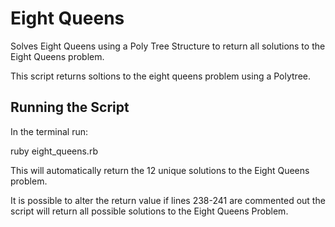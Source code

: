 # Eight Queens

Solves Eight Queens using a Poly Tree Structure to return all solutions to the Eight Queens problem.

This script returns soltions to the eight queens problem using a Polytree. 

## Running the Script

In the terminal run: 

   ruby eight_queens.rb
   
This will automatically return the 12 unique solutions to the Eight Queens problem.

It is possible to alter the return value if lines 238-241 are commented out the script will return all possible solutions to the Eight Queens Problem.
